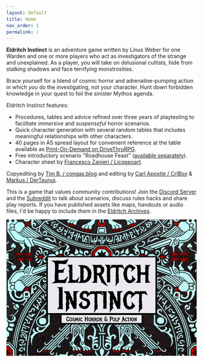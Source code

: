 ```yaml
---
layout: default
title: Home
nav_order: 1
permalink: /
---
```


**Eldritch Instinct** is an adventure game written by Linus Weber for one Warden and one or more players who act as investigators of the strange and unexplained. As a player, you will take on delusional cultists, hide from stalking shadows and face terrifying monstrosities.

Brace yourself for a blend of cosmic horror and adrenaline-pumping action in which _you_ do the investigating, not your character. Hunt down forbidden knowledge in your quest to foil the sinister Mythos agenda.

Eldritch Instinct features:
- Procedures, tables and advice refined over three years of playtesting to facilitate _immersive_ and _suspenseful_ horror scenarios.
- Quick character generation with several random tables that includes meaningful relationships with other characters.
- 40 pages in A5 spread layout for convenient reference at the table available as [Print-On-Demand on DriveThruRPG](https://www.drivethrurpg.com/en/product/526831/eldritch-instinct)​.
- Free introductory scenario "Roadhouse Feast" ([available separately](https://www.drivethrurpg.com/en/product/526828/roadhouse-feast)).
- Character sheet by [Francesco Zanieri / Licopeoart](https://www.instagram.com/licopeoart/).

Copyediting by [Tim B. / congas.blog](https://congas.blog/) and editing by [Carl Apostle / CrlBox](https://crlbox.itch.io/) & [Markus / DerTaurus](https://dertaurus.itch.io/).

This is a game that values community contributions! Join the [Discord Server](https://eldritchinstinct.com/discord) and the [Subreddit](https://eldritchinstinct.com/reddit) to talk about scenarios, discuss rules hacks and share play reports. If you have published assets like maps, handouts or audio files, I'd be happy to include them in the [Eldritch Archives](https://eldritchinstinct.com/eldritch-archives).

![Eldritch Instinct logo.](/img/eldritchinstinct.png)
